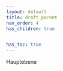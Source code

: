 ```yaml
---
layout: default
title: draft_parent
nav_order: 4
has_children: true


has_toc: true
---
```


Hauptebene
